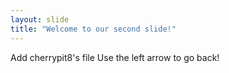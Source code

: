 ```yaml
---
layout: slide
title: "Welcome to our second slide!"
---
```

Add cherrypit8's file
Use the left arrow to go back!
